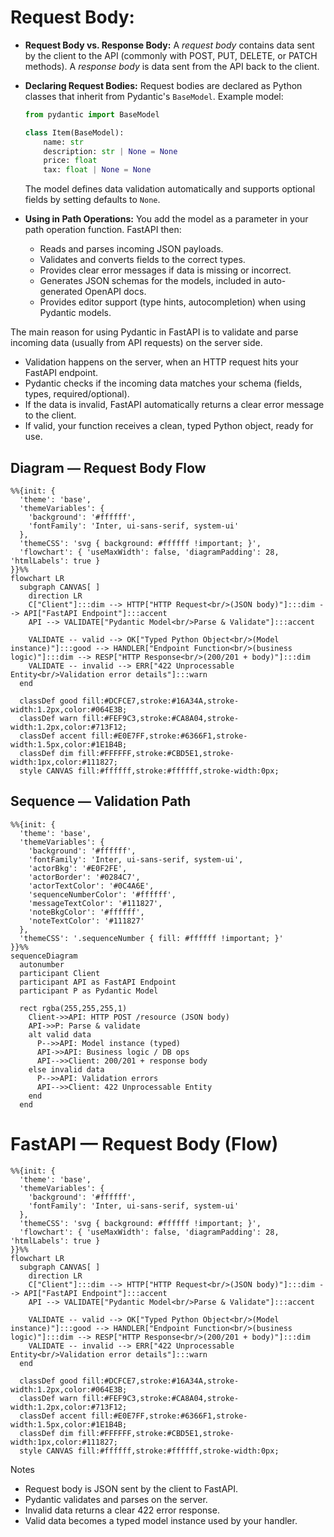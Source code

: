 # Request Body:
- **Request Body vs. Response Body:**
  A *request body* contains data sent by the client to the API (commonly with POST, PUT, DELETE, or PATCH methods). A *response body* is data sent from the API back to the client.

- **Declaring Request Bodies:**
  Request bodies are declared as Python classes that inherit from Pydantic's `BaseModel`.
  Example model:
  ```python
  from pydantic import BaseModel

  class Item(BaseModel):
      name: str
      description: str | None = None
      price: float
      tax: float | None = None
  ```
  The model defines data validation automatically and supports optional fields by setting defaults to `None`.

- **Using in Path Operations:**
  You add the model as a parameter in your path operation function. FastAPI then:
  - Reads and parses incoming JSON payloads.
  - Validates and converts fields to the correct types.
  - Provides clear error messages if data is missing or incorrect.
  - Generates JSON schemas for the models, included in auto-generated OpenAPI docs.
  - Provides editor support (type hints, autocompletion) when using Pydantic models.

The main reason for using Pydantic in FastAPI is to validate and parse incoming data (usually from API requests) on the server side.

- Validation happens on the server, when an HTTP request hits your FastAPI endpoint.
- Pydantic checks if the incoming data matches your schema (fields, types, required/optional).
- If the data is invalid, FastAPI automatically returns a clear error message to the client.
- If valid, your function receives a clean, typed Python object, ready for use.

## Diagram — Request Body Flow

```mermaid
%%{init: {
  'theme': 'base',
  'themeVariables': {
    'background': '#ffffff',
    'fontFamily': 'Inter, ui-sans-serif, system-ui'
  },
  'themeCSS': 'svg { background: #ffffff !important; }',
  'flowchart': { 'useMaxWidth': false, 'diagramPadding': 28, 'htmlLabels': true }
}}%%
flowchart LR
  subgraph CANVAS[ ]
    direction LR
    C["Client"]:::dim --> HTTP["HTTP Request<br/>(JSON body)"]:::dim --> API["FastAPI Endpoint"]:::accent
    API --> VALIDATE["Pydantic Model<br/>Parse & Validate"]:::accent

    VALIDATE -- valid --> OK["Typed Python Object<br/>(Model instance)"]:::good --> HANDLER["Endpoint Function<br/>(business logic)"]:::dim --> RESP["HTTP Response<br/>(200/201 + body)"]:::dim
    VALIDATE -- invalid --> ERR["422 Unprocessable Entity<br/>Validation error details"]:::warn
  end

  classDef good fill:#DCFCE7,stroke:#16A34A,stroke-width:1.2px,color:#064E3B;
  classDef warn fill:#FEF9C3,stroke:#CA8A04,stroke-width:1.2px,color:#713F12;
  classDef accent fill:#E0E7FF,stroke:#6366F1,stroke-width:1.5px,color:#1E1B4B;
  classDef dim fill:#FFFFFF,stroke:#CBD5E1,stroke-width:1px,color:#111827;
  style CANVAS fill:#ffffff,stroke:#ffffff,stroke-width:0px;
```

## Sequence — Validation Path

```mermaid
%%{init: {
  'theme': 'base',
  'themeVariables': {
    'background': '#ffffff',
    'fontFamily': 'Inter, ui-sans-serif, system-ui',
    'actorBkg': '#E0F2FE',
    'actorBorder': '#0284C7',
    'actorTextColor': '#0C4A6E',
    'sequenceNumberColor': '#ffffff',
    'messageTextColor': '#111827',
    'noteBkgColor': '#ffffff',
    'noteTextColor': '#111827'
  },
  'themeCSS': '.sequenceNumber { fill: #ffffff !important; }'
}}%%
sequenceDiagram
  autonumber
  participant Client
  participant API as FastAPI Endpoint
  participant P as Pydantic Model

  rect rgba(255,255,255,1)
    Client->>API: HTTP POST /resource (JSON body)
    API->>P: Parse & validate
    alt valid data
      P-->>API: Model instance (typed)
      API->>API: Business logic / DB ops
      API-->>Client: 200/201 + response body
    else invalid data
      P-->>API: Validation errors
      API-->>Client: 422 Unprocessable Entity
    end
  end
```


# FastAPI — Request Body (Flow)

```mermaid
%%{init: {
  'theme': 'base',
  'themeVariables': {
    'background': '#ffffff',
    'fontFamily': 'Inter, ui-sans-serif, system-ui'
  },
  'themeCSS': 'svg { background: #ffffff !important; }',
  'flowchart': { 'useMaxWidth': false, 'diagramPadding': 28, 'htmlLabels': true }
}}%%
flowchart LR
  subgraph CANVAS[ ]
    direction LR
    C["Client"]:::dim --> HTTP["HTTP Request<br/>(JSON body)"]:::dim --> API["FastAPI Endpoint"]:::accent
    API --> VALIDATE["Pydantic Model<br/>Parse & Validate"]:::accent

    VALIDATE -- valid --> OK["Typed Python Object<br/>(Model instance)"]:::good --> HANDLER["Endpoint Function<br/>(business logic)"]:::dim --> RESP["HTTP Response<br/>(200/201 + body)"]:::dim
    VALIDATE -- invalid --> ERR["422 Unprocessable Entity<br/>Validation error details"]:::warn
  end

  classDef good fill:#DCFCE7,stroke:#16A34A,stroke-width:1.2px,color:#064E3B;
  classDef warn fill:#FEF9C3,stroke:#CA8A04,stroke-width:1.2px,color:#713F12;
  classDef accent fill:#E0E7FF,stroke:#6366F1,stroke-width:1.5px,color:#1E1B4B;
  classDef dim fill:#FFFFFF,stroke:#CBD5E1,stroke-width:1px,color:#111827;
  style CANVAS fill:#ffffff,stroke:#ffffff,stroke-width:0px;
```

Notes
- Request body is JSON sent by the client to FastAPI.
- Pydantic validates and parses on the server.
- Invalid data returns a clear 422 error response.
- Valid data becomes a typed model instance used by your handler.
